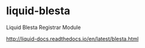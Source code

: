 # liquid-blesta
Liquid Blesta Registrar Module

http://liquid-docs.readthedocs.io/en/latest/blesta.html